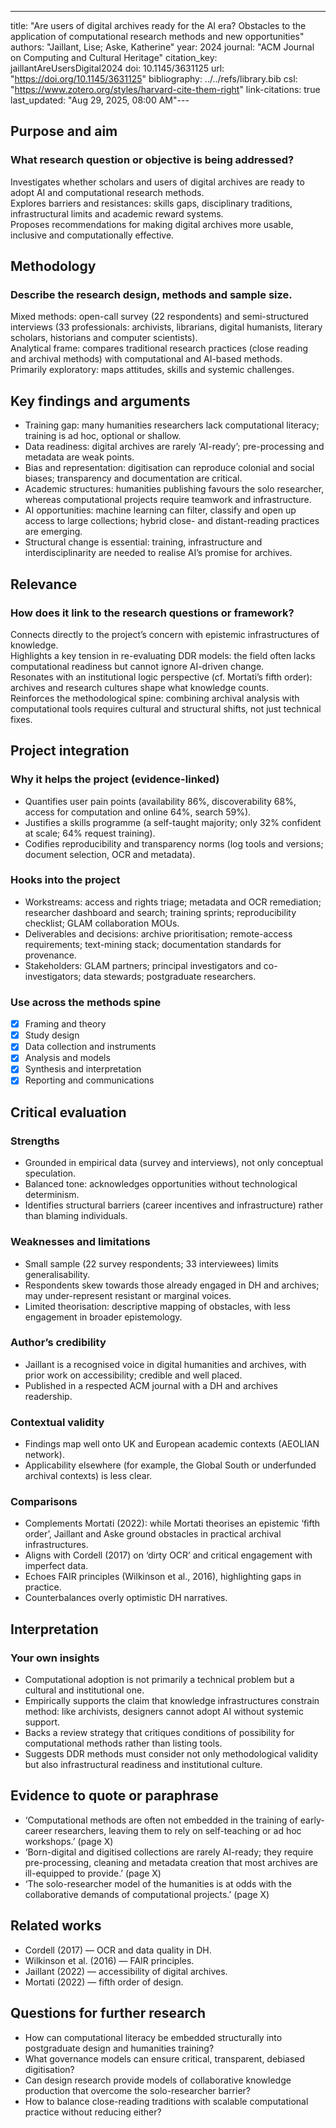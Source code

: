 ---
title: "Are users of digital archives ready for the AI era? Obstacles to the application of computational research methods and new opportunities"
authors: "Jaillant, Lise; Aske, Katherine"
year: 2024
journal: "ACM Journal on Computing and Cultural Heritage"
citation_key: jaillantAreUsersDigital2024
doi: 10.1145/3631125
url: "https://doi.org/10.1145/3631125"
bibliography: ../../refs/library.bib
csl: "https://www.zotero.org/styles/harvard-cite-them-right"
link-citations: true
last_updated: "Aug 29, 2025, 08:00 AM"---
## Purpose and aim
### What research question or objective is being addressed?
Investigates whether scholars and users of digital archives are ready to adopt AI and computational research methods.  
Explores barriers and resistances: skills gaps, disciplinary traditions, infrastructural limits and academic reward systems.  
Proposes recommendations for making digital archives more usable, inclusive and computationally effective.

## Methodology
### Describe the research design, methods and sample size.  
Mixed methods: open-call survey (22 respondents) and semi-structured interviews (33 professionals: archivists, librarians, digital humanists, literary scholars, historians and computer scientists).  
Analytical frame: compares traditional research practices (close reading and archival methods) with computational and AI-based methods.  
Primarily exploratory: maps attitudes, skills and systemic challenges.

## Key findings and arguments

- Training gap: many humanities researchers lack computational literacy; training is ad hoc, optional or shallow.  
- Data readiness: digital archives are rarely ‘AI-ready’; pre-processing and metadata are weak points.  
- Bias and representation: digitisation can reproduce colonial and social biases; transparency and documentation are critical.  
- Academic structures: humanities publishing favours the solo researcher, whereas computational projects require teamwork and infrastructure.  
- AI opportunities: machine learning can filter, classify and open up access to large collections; hybrid close- and distant-reading practices are emerging.  
- Structural change is essential: training, infrastructure and interdisciplinarity are needed to realise AI’s promise for archives.

## Relevance
### How does it link to the research questions or framework?
Connects directly to the project’s concern with epistemic infrastructures of knowledge.  
Highlights a key tension in re-evaluating DDR models: the field often lacks computational readiness but cannot ignore AI-driven change.  
Resonates with an institutional logic perspective (cf. Mortati’s fifth order): archives and research cultures shape what knowledge counts.  
Reinforces the methodological spine: combining archival analysis with computational tools requires cultural and structural shifts, not just technical fixes.

## Project integration
### Why it helps the project (evidence-linked)
- Quantifies user pain points (availability 86%, discoverability 68%, access for computation and online 64%, search 59%).  
- Justifies a skills programme (a self-taught majority; only 32% confident at scale; 64% request training).  
- Codifies reproducibility and transparency norms (log tools and versions; document selection, OCR and metadata).

### Hooks into the project
- Workstreams: access and rights triage; metadata and OCR remediation; researcher dashboard and search; training sprints; reproducibility checklist; GLAM collaboration MOUs.  
- Deliverables and decisions: archive prioritisation; remote-access requirements; text-mining stack; documentation standards for provenance.  
- Stakeholders: GLAM partners; principal investigators and co-investigators; data stewards; postgraduate researchers.  

### Use across the methods spine
- [x] Framing and theory  
- [x] Study design  
- [x] Data collection and instruments  
- [x] Analysis and models  
- [x] Synthesis and interpretation  
- [x] Reporting and communications  

## Critical evaluation
### Strengths
- Grounded in empirical data (survey and interviews), not only conceptual speculation.  
- Balanced tone: acknowledges opportunities without technological determinism.  
- Identifies structural barriers (career incentives and infrastructure) rather than blaming individuals.  

### Weaknesses and limitations
- Small sample (22 survey respondents; 33 interviewees) limits generalisability.  
- Respondents skew towards those already engaged in DH and archives; may under-represent resistant or marginal voices.  
- Limited theorisation: descriptive mapping of obstacles, with less engagement in broader epistemology.  

### Author’s credibility
- Jaillant is a recognised voice in digital humanities and archives, with prior work on accessibility; credible and well placed.  
- Published in a respected ACM journal with a DH and archives readership.  

### Contextual validity
- Findings map well onto UK and European academic contexts (AEOLIAN network).  
- Applicability elsewhere (for example, the Global South or underfunded archival contexts) is less clear.  

### Comparisons
- Complements Mortati (2022): while Mortati theorises an epistemic ‘fifth order’, Jaillant and Aske ground obstacles in practical archival infrastructures.  
- Aligns with Cordell (2017) on ‘dirty OCR’ and critical engagement with imperfect data.  
- Echoes FAIR principles (Wilkinson et al., 2016), highlighting gaps in practice.  
- Counterbalances overly optimistic DH narratives.  

## Interpretation
### Your own insights
- Computational adoption is not primarily a technical problem but a cultural and institutional one.  
- Empirically supports the claim that knowledge infrastructures constrain method: like archivists, designers cannot adopt AI without systemic support.  
- Backs a review strategy that critiques conditions of possibility for computational methods rather than listing tools.  
- Suggests DDR methods must consider not only methodological validity but also infrastructural readiness and institutional culture.  

## Evidence to quote or paraphrase
- ‘Computational methods are often not embedded in the training of early-career researchers, leaving them to rely on self-teaching or ad hoc workshops.’ (page X)  
- ‘Born-digital and digitised collections are rarely AI-ready; they require pre-processing, cleaning and metadata creation that most archives are ill-equipped to provide.’ (page X)  
- ‘The solo-researcher model of the humanities is at odds with the collaborative demands of computational projects.’ (page X)  

## Related works
- Cordell (2017) — OCR and data quality in DH.  
- Wilkinson et al. (2016) — FAIR principles.  
- Jaillant (2022) — accessibility of digital archives.  
- Mortati (2022) — fifth order of design.  

## Questions for further research
- How can computational literacy be embedded structurally into postgraduate design and humanities training?  
- What governance models can ensure critical, transparent, debiased digitisation?  
- Can design research provide models of collaborative knowledge production that overcome the solo-researcher barrier?  
- How to balance close-reading traditions with scalable computational practice without reducing either?
